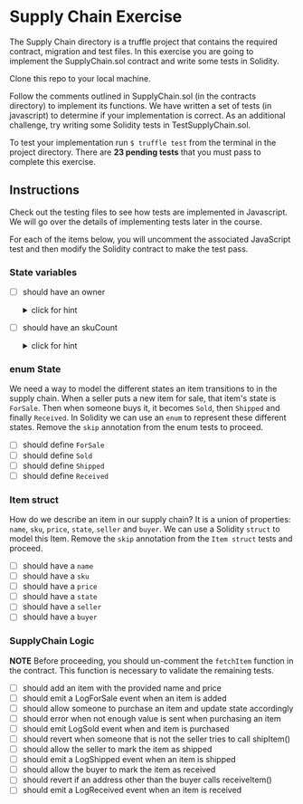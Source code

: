 # Supply Chain Exercise

The Supply Chain directory is a truffle project that contains the required
contract, migration and test files. In this exercise you are going to implement
the SupplyChain.sol contract and write some tests in Solidity.

Clone this repo to your local machine.

Follow the comments outlined in SupplyChain.sol (in the contracts directory) to
implement its functions. We have written a set of tests (in javascript) to
determine if your implementation is correct. As an additional challenge, try
writing some Solidity tests in TestSupplyChain.sol.

To test your implementation run `$ truffle test` from the terminal in the
project directory. There are **23 pending tests** that you must pass to complete
this exercise.

## Instructions

Check out the testing files to see how tests are implemented in Javascript. We
will go over the details of implementing tests later in the course.

For each of the items below, you will uncomment the associated JavaScript test
and then modify the Solidity contract to make the test pass.

### State variables

  - [ ] should have an owner
    <details><summary>click for hint</summary>

    The contract should have an owner, which is a an address and also public.
      - remove the `.skip` modifier to enable this test to begin

    ```JavaScript
    it.skip("should have an owner", async () => {
      assert.equal(typeof instance.owner, 'function', "the contract has no owner");
    });

    ```
    </details>

  - [ ] should have an skuCount
    <details><summary>click for hint</summary>

    The contract will keep track of the [sku](https://en.wikipedia.org/wiki/Stock_keeping_unit)s in our supply chain. Each item for sale will have a unique sku number. Lets implment that as a counter, called `skuCounter`

      - remove the `.skip` modifier to enable this test to begin

    ```JavaScript
    it.skip("should have an skuCount", async () => {
      assert.equal(typeof instance.skuCount, 'function', "the contract has no skuCount");
    });
    ```
    </details>

### enum State

We need a way to model the different states an item transitions to in the supply chain. When a seller puts a new item for sale, that item's state is `ForSale`. Then when someone buys it, it becomes `Sold`, then `Shipped` and finally `Received`. In Solidity we can use an `enum` to represent these different states. Remove the `skip` annotation from the enum tests to proceed.

  - [ ] should define `ForSale`
  - [ ] should define `Sold`
  - [ ] should define `Shipped`
  - [ ] should define `Received`

### Item struct

How do we describe an item in our supply chain? It is a union of properties: `name`, `sku`, `price`, `state`, `seller` and `buyer`. We can use a Solidity `struct` to model this Item. Remove the `skip` annotation from the `Item struct` tests and proceed.

  - [ ] should have a `name`
  - [ ] should have a `sku`
  - [ ] should have a `price`
  - [ ] should have a `state`
  - [ ] should have a `seller`
  - [ ] should have a `buyer`

### SupplyChain Logic

**NOTE** Before proceeding, you should un-comment the  `fetchItem` function in the contract. This function is necessary to validate the remaining tests.

  - [ ] should add an item with the provided name and price
  - [ ] should emit a LogForSale event when an item is added
  - [ ] should allow someone to purchase an item and update state accordingly
  - [ ] should error when not enough value is sent when purchasing an item
  - [ ] should emit LogSold event when and item is purchased
  - [ ] should revert when someone that is not the seller tries to call shipItem()
  - [ ] should allow the seller to mark the item as shipped
  - [ ] should emit a LogShipped event when an item is shipped
  - [ ] should allow the buyer to mark the item as received
  - [ ] should revert if an address other than the buyer calls receiveItem()
  - [ ] should emit a LogReceived event when an item is received
